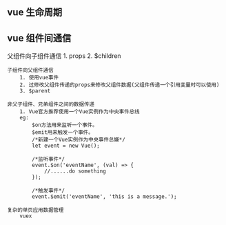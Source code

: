 ## vue 生命周期



## vue 组件间通信

父组件向子组件通信
        1. props
        2. $children

    子组件向父组件通信
        1. 使用vue事件
        2. 过修改父组件传递的props来修改父组件数据(父组件传递一个引用变量时可以使用)
        3. $parent
    
    非父子组件、兄弟组件之间的数据传递
        1. Vue官方推荐使用一个Vue实例作为中央事件总线
        eg: 
            $on方法用来监听一个事件。
            $emit用来触发一个事件。
            /*新建一个Vue实例作为中央事件总嫌*/
            let event = new Vue();

            /*监听事件*/
            event.$on('eventName', (val) => {
                //......do something
            });

            /*触发事件*/
            event.$emit('eventName', 'this is a message.');

    复杂的单页应用数据管理
        vuex


